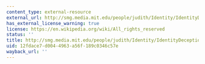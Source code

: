 ```yaml
---
content_type: external-resource
external_url: http://smg.media.mit.edu/people/judith/Identity/IdentityDeception.html
has_external_license_warning: true
license: https://en.wikipedia.org/wiki/All_rights_reserved
status: ''
title: http://smg.media.mit.edu/people/judith/Identity/IdentityDeception.html
uid: 12fdace7-d004-4963-a56f-189c0346c57e
wayback_url: ''
---
```

